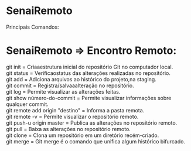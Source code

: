 # SenaiRemoto

Principais Comandos:

# SenaiRemoto => Encontro Remoto:


git init = Criaaestrutura inicial do repositório Git no computador local. <br>
git status = Verificaostatus das alterações realizadas no repositório. <br>
git add = Adiciona arquivos ao histórico do projeto,na staging.<br>
git commit = Registra/salvaaalteração no repositório.<br>
git log =  Permite visualizar as alterações feitas.<br>
git show número-do-commit =    Permite visualizar informações sobre qualquer commit.<br>
git remote add origin "destino" = Informa a pasta remota.<br>
git remote -v = Permite visualizar o repositório remoto.<br>
git push-u origin master = Publica as alterações no repositório remoto.<br>
git pull =  Baixa as alterações no repositório remoto.<br>
git clone = Clona um repositório em um diretório recém-criado.<br>
git merge = Git merge é o comando que unifica algum histórico bifurcado.<br>
